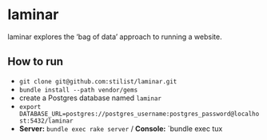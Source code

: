# laminar

laminar explores the ‘bag of data’ approach to running a website.

## How to run

* `git clone git@github.com:stilist/laminar.git`
* `bundle install --path vendor/gems`
* create a Postgres database named `laminar`
* `export DATABASE_URL=postgres://postgres_username:postgres_password@localhost:5432/laminar`
* **Server:** `bundle exec rake server` / **Console:** `bundle exec tux
